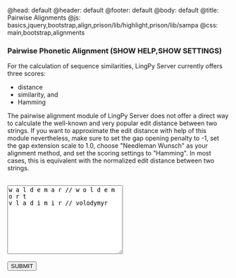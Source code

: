 @head: default
@header: default
@footer: default
@body: default
@title: Pairwise Alignments
@js: basics,jquery,bootstrap,align,prison/lib/highlight,prison/lib/sampa
@css: main,bootstrap,alignments

<h3>Pairwise Phonetic Alignment (<span onclick="toggleInfo()" class="toggle" id="info_toggle">SHOW HELP</span>,<span onclick="toggleSettings()" class="toggle" id="settings_toggle">SHOW SETTINGS</span>)</h3>
<p style="display:none" id="info_text">
Paste or input your phonetic sequence pairs, separated by two slashes ("//"),
each pair in one line, in the text field below and press the "SUBMIT" button to
align them.  Use the settings below to modify the basic parameters of the
algorithm. As a default, you can input your data both using IPA or SAMPA. If
you input SAMPA values, they will be automatically converted into IPA. If you
want to avoid this behaviour, check "other formats" in the settings below. Your
sequences will be automatically segmentized into phonologically meaningful
units by LingPy. If you want to force LingPy to use your predefined
segmentation style, just input your sequences with meaningful units separated
by a space.
 
For the calculation of sequence similarities, LingPy Server currently offers three scores:

* distance
* similarity, and
* Hamming

The pairwise alignment module of LingPy Server does not offer a direct way to
calculate the well-known and very popular edit distance between two strings. If you
want to approximate the edit distance with help of this module nevertheless, make sure to set the gap opening penalty to -1, set the gap extension scale to 1.0, choose "Needleman Wunsch" as your alignment method, and set the scoring settings to "Hamming". In most cases, this is equivalent with the normalized edit distance between two strings.
</p>

<table id="settings_table" style="display:none" class="options">
<tr>
<th class="keyword">Input Format</th>
<td>
<div class="keywords" id="pw-input">
<label>IPA or SAMPA</label><input type="radio" name="pw-input" value="sampa" checked />
<label>other formats</label><input type="radio" name="pw-input" value="ipa" />
</div>
</td>
</tr>

<tr>
<th class="keyword">Method</th>
<td>
<div class="keywords" id="pw-method">
<label>SCA</label><input type="radio" name="pw-method" value="sca" checked />
<label>Needleman-Wunsch</label><input type="radio" name="pw-method" value="nw" />
</div>
</td>
</tr>

<tr>
<th class="keyword">Segmentation</th>
<td>
<div class="keywords" id="pw-merge_vowels">
<label>merge vowels</label><input type="radio" name="pw-merge_vowels" value="True" checked />
<label>separate vowels</label><input type="radio" name="pw-merge_vowels" value="False" />
</div>
</td>
</tr>

<tr>
<th class="keyword">Scoring Settings</th>
<td>
<div class="keywords" id="pw-distance">
<label>distance</label><input type="radio" name="pw-distance" value="True" checked />
<label>similarity</label><input type="radio" name="pw-distance" value="False" />
<label>Hamming</label><input type="radio" name="pw-distance" value="hamming" />
</div>
</td>
</tr>

<tr>
<th class="keyword">Sound Class Model</th>
<td>
<div class="keywords" id="pw-model">
<label>DOLGO</label><input type="radio" name="pw-model" value="dolgo" />
<label>SCA</label><input type="radio" name="pw-model" value="sca" checked />
<label>ASJP</label><input type="radio" name="pw-model" value="asjp" />
</div>
</td>
</tr>

<th class="keyword">Mode</th>
<td>
<div class="keywords" id="pw-mode">
<label>global</label><input type="radio" name="pw-mode" value="global" checked />
<label>dialign</label><input type="radio" name="pw-mode" value="dialign" />
<label>semi-global</label><input type="radio" name="pw-mode" value="overlap" />
<label>local</label><input type="radio" name="pw-mode" value="local" />
</div>
</td>
<tr>
<th class="keyword">Gap Opening Penalty (GOP)</th>
<td>
<div class="keywords">
<input id="pw-gop" type="number" value="-2" />
</div>
</td>
</tr>
<tr>
<th class="keyword">Gap Extension Scale (GEP-Scale)</th>
<td>
<div class="keywords">
<label for="pw-gep-scale" id="pw-gep_scale-fader">0.5</label>
<label><input id="pw-gep_scale" type="range" min="0" value="0.5" max="1" onchange="outputUpdate(value,'pw-gep_scale-fader')" step="0.05" /></label>
</div>
</td>
</tr>
<tr>
<th class="keyword">Prosodic Factor</th>
<td>
<div class="keywords">
<label for="pw-factor" id="pw-factor-fader">0.3</label>
<label><input id="pw-factor" type="range" min="0" value="0.3" max="1" onchange="outputUpdate(value,'pw-factor-fader')" step="0.05" /></label>
</div>
</td>
</tr>

<tr>
<th class="keyword">Syllable Break Characters</th>
<td>
<div class="keywords">
<input id="pw-restricted_chars" type="text" value="T_" />
</div>
</td>
</tr>


</table>
</form>
<br>

<div style="overflow:hidden"><div style="float:left;display:inline;">
<textarea class="form-control" id="alms" cols="30" rows="10">
w a l d e m a r // w o l d e m o r t
v l a d i m i r // volodymyr
</textarea></div>
<div style="float:left;display:none;margin-left:10px;border:2px solid lightgray;border-radius:5px;padding:10px;" id="alignments"></div></div>
<br>
<div>
<button class="btn btn-submit pull-left" onclick="palign()" value="OK">SUBMIT</button>
</div>

